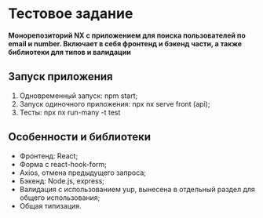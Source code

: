 # Тестовое задание

**Монорепозиторий NX с приложением для поиска пользователей по email и number. Включает в себя фронтенд и бэкенд части, а также библиотеки для типов и валидации**

## Запуск приложения

1. Одновременный запуск: npm start;
2. Запуск одиночного приложения: npx nx serve front (api);
3. Тесты: npx nx run-many -t test

## Особенности и библиотеки

- Фронтенд: React;
- Форма с react-hook-form;
- Axios, отмена предыдущего запроса;
- Бэкенд: Node.js, express;
- Валидация с использованием yup, вынесена в отдельный раздел для общего использования;
- Общая типизация.
